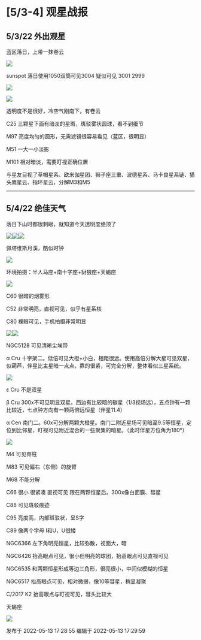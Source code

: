 # [5/3-4] 观星战报

## 5/3/22 外出观星

蓝区落日，上带一抹卷云

![](https://pic3.zhimg.com/v2-7b11f42fe9e456a9c7a9430587dee2d2_720w.jpg?source=d16d100b)

  

sunspot 落日使用1050双筒可见3004 疑似可见 3001 2999

![](https://pic1.zhimg.com/v2-c1303f413ed5a24b35e127e9bcd1572b_720w.jpg?source=d16d100b)

  

  

![](https://pic1.zhimg.com/v2-cad8e1c3a6734f539c9597db1bd17a74_720w.jpg?source=d16d100b)

  

透明度不是很好，冷空气刚南下，有卷云

C25 三颗星下面有暗淡的星斑，斑驳雾状圆球，看不到细节

M97 亮度均匀的圆形，无需滤镜很容易看见（蓝区，很明显）

M51 一大一小淡影

M101 相对暗淡，需要盯视正确位置

与星友目视了草帽星系、欧米伽星团、狮子座三重、波德星系、马卡良星系链、猫头鹰星云、指环星云，分解M3和M5

* * *

  

## 5/4/22 绝佳天气

落日下山时都很刺眼，就知道今天透明度绝顶了

![](https://pica.zhimg.com/v2-5d7e0886d0769a5a546e9c9f34b429ba_720w.png?source=d16d100b)![](https://pica.zhimg.com/v2-4b155841361e7dc8a38dddf86f2ca0e0_720w.jpg?source=d16d100b)![](https://pic3.zhimg.com/v2-2ea955e7d3f9c21e8c9cdfab07810b84_720w.png?source=d16d100b)

佩塔维斯月溪，酷似时钟

![](https://pic2.zhimg.com/v2-1685906f70aa25e86162ab7692cbe00d_720w.jpg?source=d16d100b)

  

环境拍摄：半人马座+南十字座+豺狼座+天蝎座

![](https://pica.zhimg.com/v2-b533a63df7537b00e1ab3d48df52cb1f_720w.jpg?source=d16d100b)

  

C60 很暗的烟雾形

C52 非常明亮，直视可见，似乎有星系核

C80 裸眼可见，手机拍摄非常明显

![](https://pica.zhimg.com/v2-4864ed95fe91974b26a8aef5ac544cc7_720w.jpg?source=d16d100b)![](https://pic1.zhimg.com/v2-69bf91fe3c7f54d4795d0cca137b08d0_720w.png?source=d16d100b)

NGC5128 可见清晰尘埃带

α Cru 十字架二。低倍可见大橙+小白，相距很远。使用高倍分解大星可见双星，似葫芦，伴星比主星暗一点点，靠的很紧，可完全分解，整体看似三星系统。

![](https://pica.zhimg.com/v2-7414e116ea7462fb030bd96476247ffc_720w.png?source=d16d100b)

ε Cru 不是双星

β Cru 300x不可见明显双星。西边有比较暗的碳星（1/3视场远），五点钟有一颗比较近，七点钟方向有一颗两倍远恒星（伴星11.4）

α Cen 南门二。60x可分解两颗大橙星。南门二附近星场可见暗至9.5等恒星，定位到比邻星，盯视可见附近混合的一些聚集的暗星。（此时伴星方位角为180°）

![](https://pic1.zhimg.com/v2-0973f0911cce3fae2d36d11a847d1664_720w.jpg?source=d16d100b)

  

M4 可见脊柱

M83 可见偏右（东侧）的旋臂

M68 不能分解

C66 很小 很紧凑 直视可见 跟在两颗恒星后。300x像白面膜、彗星

C88 可见斑驳痕迹

C95 亮度高，内部斑驳状，呈S字

C89 像两个字母 I和U，U很矮

NGC6366 左下角明亮恒星，比较弥散，视面大，暗

NGC6426 抬高眼点可见，很小但明亮的球团，抬高眼点可见直视可见

NGC6535 和两颗恒星形成等边三角形，很亮很小，中间似模糊的恒星

NGC6517 抬高眼点可见，相对微弱，像10等彗星，稍显凝聚

C/2017 K2 抬高眼点与盯视可见，彗头比较大

天蝎座

![](https://pic1.zhimg.com/v2-753afd4231d13c7911b11d812afe1142_720w.jpg?source=d16d100b)

发布于 2022-05-13 17:28:55 编辑于 2022-05-13 17:29:59

